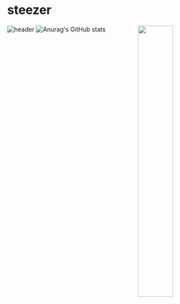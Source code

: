 # steezer
![header](https://capsule-render.vercel.app/api?type=waving&color=0:FFAFBD,100:ffc3a0&height=175&section=header&text=♥&desc=Welcome%20to%20my%20GitHub&fontSize=30&fontAlignY=30&fontColor=ffffff)
![Anurag's GitHub stats](https://github-readme-stats.vercel.app/api?username=steeze1213&show_icons=true&bg_color=00000000&title_color=fd8599&icon_color=fdb4c0&hide_border=true)
<img align="right" src="https://www.shutterstock.com/shutterstock/videos/1097282077/thumb/1.jpg?ip=x480" width="40%" height="40%"></img>
